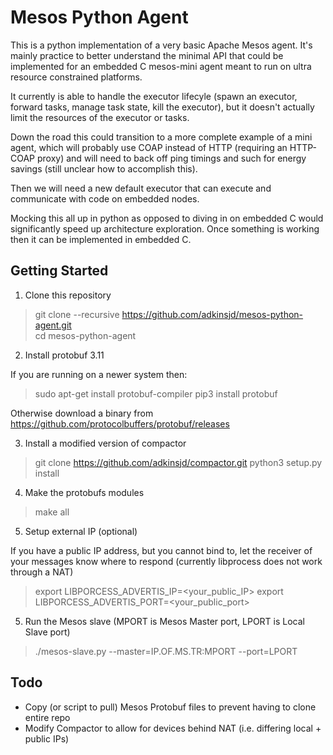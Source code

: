 # Mesos Python Agent

This is a python implementation of a very basic Apache Mesos agent. 
It's mainly practice to better understand the minimal API that could 
be implemented for an embedded C mesos-mini agent meant to run on ultra resource
constrained platforms. 

It currently is able to handle the executor lifecyle (spawn an executor, forward tasks,
manage task state, kill the executor), but it doesn't actually limit the resources
of the executor or tasks.

Down the road this could transition to a more complete example of a mini agent,
which will probably use COAP instead of HTTP (requiring an HTTP-COAP proxy) and
will need to back off ping timings and such for energy savings (still unclear how to accomplish this). 

Then we will need a new default executor that can execute and communicate with
code on embedded nodes.

Mocking this all up in python as opposed to diving in on embedded C would significantly
speed up architecture exploration. Once something is working then it can be implemented
in embedded C.

## Getting Started

1. Clone this repository

> git clone --recursive https://github.com/adkinsjd/mesos-python-agent.git  
> cd mesos-python-agent

2. Install protobuf 3.11

If you are running on a newer system then:
> sudo apt-get install protobuf-compiler
> pip3 install protobuf

Otherwise download a binary from https://github.com/protocolbuffers/protobuf/releases

3. Install a modified version of compactor

> git clone https://github.com/adkinsjd/compactor.git
> python3 setup.py install

4. Make the protobufs modules

> make all

5. Setup external IP (optional)

If you have a public IP address, but you cannot bind to, let the receiver
of your messages know where to respond (currently libprocess does not work through a NAT)

> export LIBPORCESS_ADVERTIS_IP=<your_public_IP>
> export LIBPORCESS_ADVERTIS_PORT=<your_public_port>

5. Run the Mesos slave (MPORT is Mesos Master port, LPORT is Local Slave port)

> ./mesos-slave.py --master=IP.OF.MS.TR:MPORT --port=LPORT

## Todo

- Copy (or script to pull) Mesos Protobuf files to prevent having to clone entire repo
- Modify Compactor to allow for devices behind NAT (i.e. differing local + public IPs)
